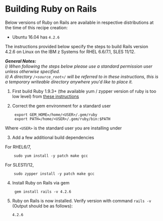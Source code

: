 <!---PACKAGE:Rails--->
<!---DISTRO:RHEL 6.6:4.2.6--->
<!---DISTRO:RHEL 7.1:4.2.6--->
<!---DISTRO:SLES 11:4.2.6--->
<!---DISTRO:SLES 12:4.2.6--->
<!---DISTRO:Ubuntu 16.x:4.2.6--->

# Building Ruby on Rails

Below versions of Ruby on Rails are available in respective distributions at the time of this recipe creation:

*    Ubuntu 16.04 has `4.2.6`

The instructions provided below specify the steps to build Rails version 4.2.6 on Linux on the IBM z Systems for RHEL 6.6/7.1, SLES 11/12.  

_**General Notes:**_   
_i) When following the steps below please use a standard permission user unless otherwise specified._     
_ii) A directory `/<source_root>/` will be referred to in these instructions, this is a temporary writeable directory anywhere you'd like to place it._

1. First build Ruby 1.9.3+ (the available yum / zypper version of ruby is too low level) from [these instructions](https://github.com/linux-on-ibm-z/docs/wiki/Building-Ruby)

2. Correct the gem environment for a standard user

        export GEM_HOME=/home/<USER>/.gem/ruby
        export PATH=/home/<USER>/.gem/ruby/bin:$PATH
    
 Where `<USER>` is the standard user you are installing under

3. Add a few additional build dependencies
    
 For RHEL6/7,

        sudo yum install -y patch make gcc
    
 For SLES11/12,

        sudo zypper install -y patch make gcc

4. Install Ruby on Rails via gem

        gem install rails -v 4.2.6
    
5. Ruby on Rails is now installed. Verify version with command `rails -v` (Output should be as follows):
     ```
    4.2.6
     ```